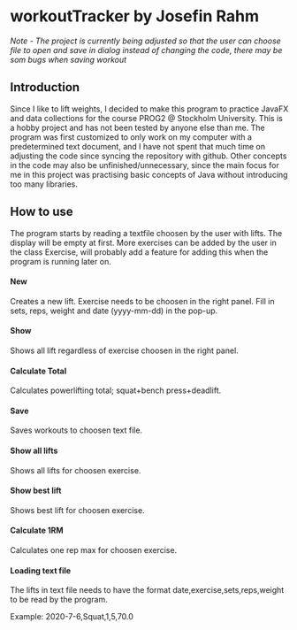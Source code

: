 # workoutTracker by Josefin Rahm
*Note - The project is currently being adjusted so that the user can choose file to open and save in dialog 
instead of changing the code, there may be som bugs when saving workout*

## Introduction
Since I like to lift weights, I decided to make this program to practice JavaFX and data collections for the 
course PROG2 @ Stockholm University. This is a hobby project and has not been tested by anyone else than me. 
The program was first customized to only work on my computer with a predetermined text document, and I have 
not spent that much time on adjusting the code since syncing the repository with github. Other concepts in the 
code may also be unfinished/unnecessary, since the main focus for me in this project was practising basic concepts 
of Java without introducing too many libraries.

## How to use
The program starts by reading a textfile choosen by the user with lifts. The display will be empty at first.
More exercises can be added by the user in the class Exercise, will probably add a feature for adding this 
when the program is running later on.

#### New
Creates a new lift. Exercise needs to be choosen in the right panel. Fill in sets, reps, weight and date 
(yyyy-mm-dd) in the pop-up.

#### Show
Shows all lift regardless of exercise choosen in the right panel.

#### Calculate Total
Calculates powerlifting total; squat+bench press+deadlift.

#### Save
Saves workouts to choosen text file.

#### Show all lifts
Shows all lifts for choosen exercise.

#### Show best lift
Shows best lift for choosen exercise.

#### Calculate 1RM
Calculates one rep max for choosen exercise.

#### Loading text file
The lifts in text file needs to have the format date,exercise,sets,reps,weight to be read by the program.

Example: 2020-7-6,Squat,1,5,70.0
